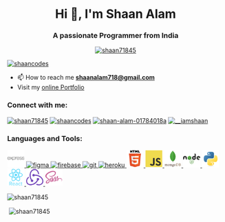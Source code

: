 <h1 align="center">Hi 👋, I'm Shaan Alam</h1>
<h3 align="center">A passionate Programmer from India</h3>

<p align="center"> <a href="https://github.com/ryo-ma/github-profile-trophy"><img src="https://github-profile-trophy.vercel.app/?username=shaan71845" alt="shaan71845" /></a> </p>

<p align="left"> <a href="https://twitter.com/shaancodes" target="blank"><img src="https://img.shields.io/twitter/follow/shaancodes?logo=twitter&style=for-the-badge" alt="shaancodes" /></a> </p>

- 📫 How to reach me **shaanalam718@gmail.com**
- Visit my <a target="_blank" href="https://shaanalam.vercel.app">online Portfolio</a><br />


<h3 align="left">Connect with me:</h3>
<p align="left">

<a href="https://dev.to/shaan71845" target="blank"><img align="center" src="https://cdn.jsdelivr.net/npm/simple-icons@3.0.1/icons/dev-dot-to.svg" alt="shaan71845" height="30" width="40" /></a>
<a href="https://twitter.com/shaancodes" target="blank"><img align="center" src="https://cdn.jsdelivr.net/npm/simple-icons@3.0.1/icons/twitter.svg" alt="shaancodes" height="30" width="40" /></a>
<a href="https://linkedin.com/in/shaan-alam-01784018a" target="blank"><img align="center" src="https://cdn.jsdelivr.net/npm/simple-icons@3.0.1/icons/linkedin.svg" alt="shaan-alam-01784018a" height="30" width="40" /></a>
<a href="https://instagram.com/__iamshaan" target="blank"><img align="center" src="https://cdn.jsdelivr.net/npm/simple-icons@3.0.1/icons/instagram.svg" alt="__iamshaan" height="30" width="40" /></a>
</p>

<h3 align="left">Languages and Tools:</h3>
<p align="left"> <a href="https://expressjs.com" target="_blank"> <img src="https://raw.githubusercontent.com/devicons/devicon/master/icons/express/express-original-wordmark.svg" alt="express" width="40" height="40"/> </a> <a href="https://www.figma.com/" target="_blank"> <img src="https://www.vectorlogo.zone/logos/figma/figma-icon.svg" alt="figma" width="40" height="40"/> </a> <a href="https://firebase.google.com/" target="_blank"> <img src="https://www.vectorlogo.zone/logos/firebase/firebase-icon.svg" alt="firebase" width="40" height="40"/> </a> <a href="https://git-scm.com/" target="_blank"> <img src="https://www.vectorlogo.zone/logos/git-scm/git-scm-icon.svg" alt="git" width="40" height="40"/> </a> <a href="https://heroku.com" target="_blank"> <img src="https://www.vectorlogo.zone/logos/heroku/heroku-icon.svg" alt="heroku" width="40" height="40"/> </a> <a href="https://www.w3.org/html/" target="_blank"> <img src="https://raw.githubusercontent.com/devicons/devicon/master/icons/html5/html5-original-wordmark.svg" alt="html5" width="40" height="40"/> </a> <a href="https://developer.mozilla.org/en-US/docs/Web/JavaScript" target="_blank"> <img src="https://raw.githubusercontent.com/devicons/devicon/master/icons/javascript/javascript-original.svg" alt="javascript" width="40" height="40"/> </a> <a href="https://www.mongodb.com/" target="_blank"> <img src="https://raw.githubusercontent.com/devicons/devicon/master/icons/mongodb/mongodb-original-wordmark.svg" alt="mongodb" width="40" height="40"/> </a> <a href="https://nodejs.org" target="_blank"> <img src="https://raw.githubusercontent.com/devicons/devicon/master/icons/nodejs/nodejs-original-wordmark.svg" alt="nodejs" width="40" height="40"/> </a> <a href="https://www.python.org" target="_blank"> <img src="https://raw.githubusercontent.com/devicons/devicon/master/icons/python/python-original.svg" alt="python" width="40" height="40"/> </a> <a href="https://reactjs.org/" target="_blank"> <img src="https://raw.githubusercontent.com/devicons/devicon/master/icons/react/react-original-wordmark.svg" alt="react" width="40" height="40"/> </a> <a href="https://redux.js.org" target="_blank"> <img src="https://raw.githubusercontent.com/devicons/devicon/master/icons/redux/redux-original.svg" alt="redux" width="40" height="40"/> </a> <a href="https://sass-lang.com" target="_blank"> <img src="https://raw.githubusercontent.com/devicons/devicon/master/icons/sass/sass-original.svg" alt="sass" width="40" height="40"/> </a> </p>

<p><img align="center" src="https://github-readme-stats.vercel.app/api/top-langs?username=shaan71845&show_icons=true&locale=en&layout=compact" alt="shaan71845" /></p>

<p>&nbsp;<img align="center" src="https://github-readme-stats.vercel.app/api?username=shaan71845&show_icons=true&locale=en" alt="shaan71845" /></p>

